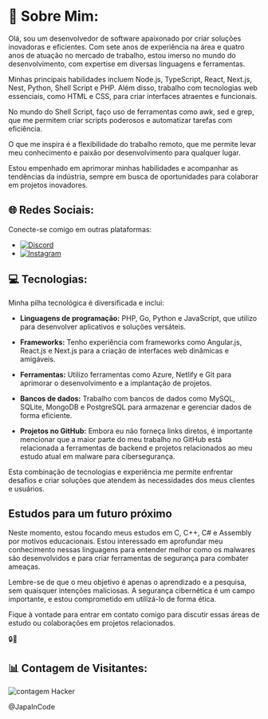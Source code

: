 # 💼 Sobre Mim:

Olá, sou um desenvolvedor de software apaixonado por criar soluções inovadoras e eficientes. Com sete anos de experiência na área e quatro anos de atuação no mercado de trabalho, estou imerso no mundo do desenvolvimento, com expertise em diversas linguagens e ferramentas.

Minhas principais habilidades incluem Node.js, TypeScript, React, Next.js, Nest, Python, Shell Script e PHP. Além disso, trabalho com tecnologias web essenciais, como HTML e CSS, para criar interfaces atraentes e funcionais.

No mundo do Shell Script, faço uso de ferramentas como awk, sed e grep, que me permitem criar scripts poderosos e automatizar tarefas com eficiência.

O que me inspira é a flexibilidade do trabalho remoto, que me permite levar meu conhecimento e paixão por desenvolvimento para qualquer lugar.

Estou empenhado em aprimorar minhas habilidades e acompanhar as tendências da indústria, sempre em busca de oportunidades para colaborar em projetos inovadores.

## 🌐 Redes Sociais:

Conecte-se comigo em outras plataformas:

- [![Discord](https://img.shields.io/badge/Discord-%237289DA.svg?logo=discord&logoColor=white)](htttps://discord.gg/'japoneslofy)
- [![Instagram](https://img.shields.io/badge/Instagram-%23E4405F.svg?logo=Instagram&logoColor=white)](https://instagram.com/@japaskt666)

## 💻 Tecnologias:

Minha pilha tecnológica é diversificada e inclui:

- **Linguagens de programação:** PHP, Go, Python e JavaScript, que utilizo para desenvolver aplicativos e soluções versáteis.

- **Frameworks:** Tenho experiência com frameworks como Angular.js, React.js e Next.js para a criação de interfaces web dinâmicas e amigáveis.

- **Ferramentas:** Utilizo ferramentas como Azure, Netlify e Git para aprimorar o desenvolvimento e a implantação de projetos.

- **Bancos de dados:** Trabalho com bancos de dados como MySQL, SQLite, MongoDB e PostgreSQL para armazenar e gerenciar dados de forma eficiente.

- **Projetos no GitHub:** Embora eu não forneça links diretos, é importante mencionar que a maior parte do meu trabalho no GitHub está relacionada a ferramentas de backend e projetos relacionados ao meu estudo atual em malware para cibersegurança.

Esta combinação de tecnologias e experiência me permite enfrentar desafios e criar soluções que atendem às necessidades dos meus clientes e usuários.

## Estudos para um futuro próximo

Neste momento, estou focando meus estudos em C, C++, C# e Assembly por motivos educacionais. Estou interessado em aprofundar meu conhecimento nessas linguagens para entender melhor como os malwares são desenvolvidos e para criar ferramentas de segurança para combater ameaças. 

Lembre-se de que o meu objetivo é apenas o aprendizado e a pesquisa, sem quaisquer intenções maliciosas. A segurança cibernética é um campo importante, e estou comprometido em utilizá-lo de forma ética.

Fique à vontade para entrar em contato comigo para discutir essas áreas de estudo ou colaborações em projetos relacionados.

🔒👾

## 📊 Contagem de Visitantes:

![contagem Hacker](https://visitor-badge.glitch.me/badge?page_id=your-username.your-repo-name&style=digital&color=008000&background=000000&labelColor=00FF00)


@JapaInCode
